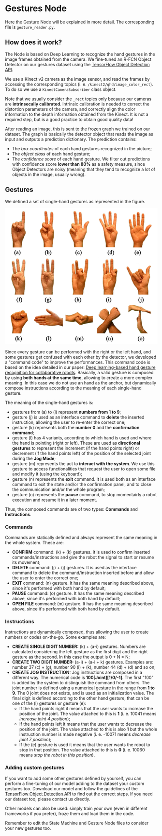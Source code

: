 # Gestures Node
Here the Gesture Node will be explained in more detail.
The corresponding file is `gesture_reader.py`.

## How does it work?
The Node is based on Deep Learning to recognize the hand gestures in the image frames obtained from the camera.
We fine-tuned an R-FCN Object Detector on our gestures dataset using the [TensorFlow Object Detection API](https://github.com/tensorflow/models/tree/master/research/object_detection). 

We use a Kinect v2 camera as the image sensor, and read the frames by accessing the corresponding topics (i. e. `/kinect2/qhd/image_color_rect`).
To do so we use a `KinectCameraSubscriber` class object.

Note that we usually consider the `_rect` topics only because our cameras are **intrinsecally calibrated**.
Intrinsic calibration is needed to correct the distortion parameters of the camera, and correctly align the color information to the depth information obtained from the Kinect.
It is not a required step, but is a good practice to obtain good quality data!

After reading an image, this is sent to the frozen graph we trained on our dataset.
The graph is basically the detector object that reads the image as input and outputs a prediction dictionary.
The prediction contains:
- The _box coordinates_ of each hand gestures recognized in the picture;
- The _object class_ of each hand gesture;
- The _confidence score_ of each hand gesture.
We filter out predictions with confidence score **lower than 80%** as a safety measure, since Object Detectors are noisy (meaning that they tend to recognize a lot of objects in the image, usually wrong).

## Gestures
We defined a set of single-hand gestures as represented in the figure.

<p align="center">
  <img src="https://github.com/Krissy93/meta-workstations-project/blob/master/images/hands.png">
</p>

Since every gesture can be performed with the right or the left hand, and some gestures get confused with each other by the detector, we developed a "command code" to improve the performances.
This command code is based on the idea detailed in our paper: [Deep learning-based hand gesture recognition for collaborative robots](https://ieeexplore.ieee.org/abstract/document/8674634).
Basically, a valid gesture is composed by using **both hands at the same time**, allowing to create a more complex meaning.
In this case we do not use an hand as the anchor, but dynamically compose instructions according to the meaning of each single-hand gesture.

The meaning of the single-hand gestures is:
- gestures from (a) to (i) represent **numbers from 1 to 9**;
- gesture (j) is used as an interface command to **delete** the inserted instruction, allowing the user to re-enter the correct one;
- gesture (k) represents both the **number 0** and the **confirmation command**;
- gesture (l) has 4 variants, according to which hand is used and where the hand is pointing (right or left).
These are used as **directional gestures** to represent the increment (if the hand points right) or decrement (if the hand points left) of the position of the selected joint during the **Jog Mode**;
- gesture (m) represents the act to **interact with the system**. We use this gesture to access functionalities that request the user to open some file and modify it (using the keyboard);
- gesture (n) represents the **exit** command. It is used both as an interface command to exit the state and/or the confirmation panel, and to close the communication and/or the whole program;
- gesture (o) represents the **pause** command, to stop momentairly a robot execution and resume it in a later moment.

Thus, the composed commands are of two types: **Commands** and **Instructions**.

### Commands
Commands are statically defined and always represent the same meaning in the whole system.
These are:
- **CONFIRM** command: (k) + (k) gestures. It is used to confirm inserted commands/instructions and give the robot the signal to start or resume its movement;
- **DELETE** command: (j) + (j) gestures. It is used as the interface command to delete the command/instruction inserted before and allow the user to enter the correct one;
- **EXIT** command: (n) gesture. It has the same meaning described above, since it's performed with both hand by default;
- **PAUSE** command: (o) gesture. It has the same meaning described above, since it's performed with both hand by default;
- **OPEN FILE** command: (m) gesture. It has the same meaning described above, since it's performed with both hand by default.

### Instructions
Instructions are dynamically composed, thus allowing the user to create numbers or codes on-the-go. Some examples are:
- **CREATE SINGLE DIGIT NUMBER:** (k) + (a-i) gestures. Numbers are calculated considering the left gesture as the first digit and the right gesture as the second.
In this case the output is 0 + N = N;
- **CREATE TWO DIGIT NUMBER:** (a-i) + (a-i + k) gestures. Examples are: number 37 (c) + (g), number 90 (i) + (k), number 44 (d) + (d) and so on;
- **CREATE JOG INSTRUCTION:** Jog instructions are composed in a different way.
The numerical code is **100[Joint][1/0/-1]**. The first "100" is added by the system to distinguish the command from others.
The joint number is defined using a numerical gesture in the range from **1 to 9**. The 0 joint does not exists, and is used as an initialization value.
The final digit is defined according to the other hand gesture, that can be one of the (l) gestures or gesture (e):
    - If the hand points right it means that the user wants to increase the position of the joint. The value attached to this is **1** (i. e. 10041 means _increase joint 4 position_);
    - If the hand points left it means that the user wants to decrease the position of the joint. The value attached to this is also **1** but the whole instruction number is made negative (i. e. -10071 means _decrease joint 7 position_);
    - If the (e) gesture is used it means that the user wants the robot to stop in that position. The value attached to this is **0** (i. e. 10060 means _stop the robot in this position_).

### Adding custom gestures
If you want to add some other gestures defined by yourself, you can perform a fine-tuning of our model adding to the dataset your custom gestures too.
Download our model and follow the guidelines of the [TensorFlow Object Detection API](https://github.com/tensorflow/models/tree/master/research/object_detection) to find out the correct steps. If you need our dataset too, please contact us directly.

Other models can also be used: simply train your own (even in different frameworks if you prefer), froze them and load them in the code.

Remember to edit the State Machine and Gesture Node files to consider your new gestures too.
